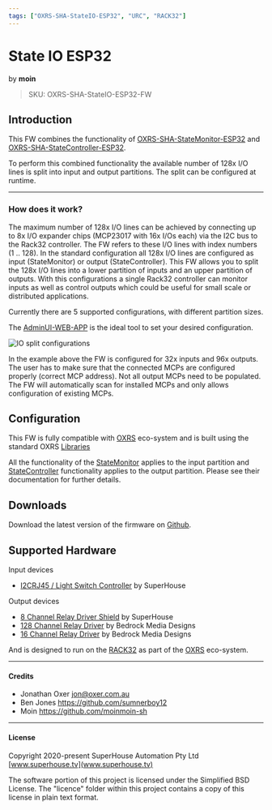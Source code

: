 ```yaml
---
tags: ["OXRS-SHA-StateIO-ESP32", "URC", "RACK32"]
---
```

# State IO ESP32
<p class="maker">by <b>moin</b></p>

> SKU: OXRS-SHA-StateIO-ESP32-FW

## Introduction
This FW combines the functionality of [OXRS-SHA-StateMonitor-ESP32](/docs/firmware/state-monitor-esp32.md) and [OXRS-SHA-StateController-ESP32](/docs/firmware/state-controller-esp32.md).

To perform this combined functionality the available number of 128x I/O lines is split into input and output partitions. The split can be configured at runtime.

---

### How does it work?
The maximum number of 128x I/O lines can be achieved by connecting up to 8x I/O expander chips (MCP23017 with 16x I/Os each) via the I2C bus to the Rack32 controller. The FW refers to these I/O lines with index numbers (1 .. 128). In the standard configuration all 128x I/O lines are configured as input (StateMonitor) or output (StateController). This FW allows you to split the 128x I/O lines into a lower partition of inputs and an upper partition of outputs. With this configurations a single Rack32 controller can monitor inputs as well as control outputs which could be useful for small scale or distributed applications. 

Currently there are 5 supported configurations, with different partition sizes.


The [AdminUI-WEB-APP](https://github.com/OXRS-IO/OXRS-IO-AdminUI-WEB-APP) is the ideal tool to set your desired configuration. 


![IO split configurations](/images/io-config.png)


In the example above the FW is configured for 32x inputs and 96x outputs. The user has to make sure that the connected MCPs are configured properly (correct MCP address). Not all output MCPs need to be populated. The FW will automatically scan for installed MCPs and only allows configuration of existing MCPs.


## Configuration
This FW is fully compatible with [OXRS](https://oxrs.io) eco-system and is built using the standard OXRS [Libraries](/docs/libraries/README.md)

All the functionality of the [StateMonitor](/docs/firmware/state-monitor-esp32.md) applies to the input partition and [StateController](/docs/firmware/state-controller-esp32.md) functionality applies to the output partition. Please see their documentation for further details.


## Downloads
Download the latest version of the firmware on [Github](https://github.com/SuperHouse/OXRS-SHA-StateIO-ESP32-FW).

## Supported Hardware
Input devices 
* [I2CRJ45 / Light Switch Controller](/docs/hardware/input-devices/I2CRJ45.md) by SuperHouse

Output devices
* [8 Channel Relay Driver Shield](https://www.superhouse.tv/product/8-channel-relay-driver-shield/) by SuperHouse
* [128 Channel Relay Driver](https://bmdesigns.com.au/shop/relay128-128-channel-relay-driver/) by Bedrock Media Designs
* [16 Channel Relay Driver](https://bmdesigns.com.au/shop/relay16-16-channel-relay-driver/) by Bedrock Media Designs

And is designed to run on the [RACK32](/docs/hardware/controllers/rack32.md) as part of the [OXRS](https://oxrs.io) eco-system.



---

#### Credits
 * Jonathan Oxer <jon@oxer.com.au>
 * Ben Jones <https://github.com/sumnerboy12>
 * Moin <https://github.com/moinmoin-sh>

 ---


#### License
Copyright 2020-present SuperHouse Automation Pty Ltd [www.superhouse.tv](www.superhouse.tv)

The software portion of this project is licensed under the Simplified
BSD License. The "licence" folder within this project contains a
copy of this license in plain text format.

